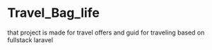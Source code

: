 # Travel_Bag_life
that project is made for travel offers and guid for traveling  based on fullstack laravel  
